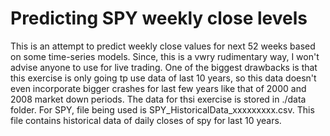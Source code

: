 # Predicting SPY weekly close levels
This is an attempt to predict weekly close values for next 52 weeks based on some time-series models. Since, this is a vwry rudimentary way, I won't advise anyone to use for live trading. One of the biggest drawbacks is that this exercise is only going tp use data of last 10 years, so this data doesn't even incorporate bigger crashes for last few years like that of 2000 and 2008 market down periods.
The data for thsi exercise is stored in ./data folder.
For SPY, file being used is SPY_HistoricalData_xxxxxxxxx.csv. This file contains historical data of daily closes of spy for last 10 years.
